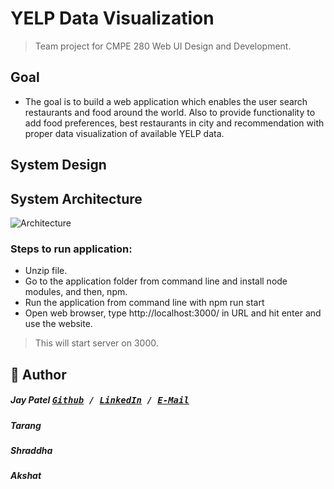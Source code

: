 # YELP Data Visualization

> Team project for CMPE 280 Web UI Design and Development.

## Goal

* The goal is to build a web application which enables the user search restaurants and food around the world. Also to provide functionality to add food preferences, best restaurants in city and recommendation with proper data visualization of available YELP data.

## System Design

## System Architecture
![Architecture](/Architecture.png)


### Steps to run application:

*	Unzip file.
*	Go to the application folder from command line and install node modules, and then, npm.
*	Run the application from command line with npm run start
*	Open web browser, type http://localhost:3000/ in URL and hit enter and use the website.

> This will start server on 3000.

## 📝 Author

##### Jay Patel <kbd> [Github](https://github.com/pateljay134) / [LinkedIn](https://www.linkedin.com/in/pateljay134) / [E-Mail](mailto:pateljay134@gmail.com) </kbd>
##### Tarang <kbd> </kbd>
##### Shraddha <kbd> </kbd>
##### Akshat <kbd> </kbd>
